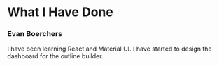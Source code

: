 # What I Have Done
### Evan Boerchers
I have been learning React and Material UI. I have started to design the dashboard for the outline builder.
